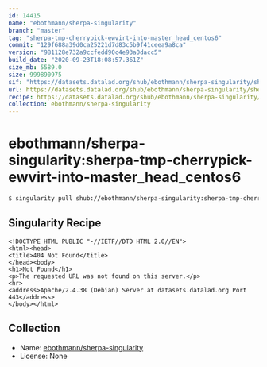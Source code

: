 ```yaml
---
id: 14415
name: "ebothmann/sherpa-singularity"
branch: "master"
tag: "sherpa-tmp-cherrypick-ewvirt-into-master_head_centos6"
commit: "129f688a39d0ca25221d7d83c5b9f41ceea9a8ca"
version: "981128e732a9ccfedd90c4e93a0dacc5"
build_date: "2020-09-23T18:08:57.361Z"
size_mb: 5589.0
size: 999890975
sif: "https://datasets.datalad.org/shub/ebothmann/sherpa-singularity/sherpa-tmp-cherrypick-ewvirt-into-master_head_centos6/2020-09-23-129f688a-981128e7/981128e732a9ccfedd90c4e93a0dacc5.sif"
url: https://datasets.datalad.org/shub/ebothmann/sherpa-singularity/sherpa-tmp-cherrypick-ewvirt-into-master_head_centos6/2020-09-23-129f688a-981128e7/
recipe: https://datasets.datalad.org/shub/ebothmann/sherpa-singularity/sherpa-tmp-cherrypick-ewvirt-into-master_head_centos6/2020-09-23-129f688a-981128e7/Singularity
collection: ebothmann/sherpa-singularity
---
```


# ebothmann/sherpa-singularity:sherpa-tmp-cherrypick-ewvirt-into-master_head_centos6

```bash
$ singularity pull shub://ebothmann/sherpa-singularity:sherpa-tmp-cherrypick-ewvirt-into-master_head_centos6
```

## Singularity Recipe

```singularity
<!DOCTYPE HTML PUBLIC "-//IETF//DTD HTML 2.0//EN">
<html><head>
<title>404 Not Found</title>
</head><body>
<h1>Not Found</h1>
<p>The requested URL was not found on this server.</p>
<hr>
<address>Apache/2.4.38 (Debian) Server at datasets.datalad.org Port 443</address>
</body></html>
```

## Collection

 - Name: [ebothmann/sherpa-singularity](https://github.com/ebothmann/sherpa-singularity)
 - License: None


